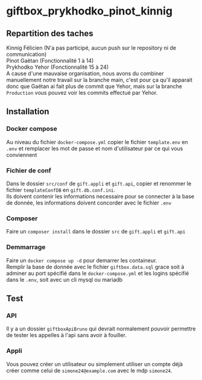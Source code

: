 # giftbox_prykhodko_pinot_kinnig

## Repartition des taches

Kinnig Félicien  (N'a pas participé, aucun push sur le repository ni de communication)  
Pinot Gaëtan (Fonctionnalité 1 à 14)  
Prykhodko Yehor (Fonctionnalité 15 à 24)  
A cause d'une mauvaise organisation, nous avons du combiner manuellement notre travail sur la branche main, c'est pour
ça qu'il apparait donc que Gaëtan ai fait plus de commit que Yehor, mais sur la branche `Production` vous pouvez voir
les commits effectué par Yehor.

## Installation

### Docker compose

Au niveau du fichier `docker-compose.yml` copier le fichier `template.env` en `.env` et remplacer les mot de passe et
nom d'utilisateur par ce qui vous conviennent

### Fichier de conf

Dans le dossier `src/conf` de `gift.appli` et `gift.api`, copier et renommer le fichier `templateConfDB`
en `gift.db.conf.ini`.  
Ils doivent contenir les informations necessaire pour se connecter à la base de donnée, les informations doivent
concorder avec le fichier `.env`

### Composer

Faire un `composer install` dans le dossier `src` de `gift.appli` et `gift.api`

### Demmarrage

Faire un `docker compose up -d` pour demarrer les containeur.  
Remplir la base de donnée avec le fichier `giftbox.data.sql` grace soit à adminer au port spécifié dans
le `docker-compose.yml` et les logins spécifié dans le `.env`, soit avec un cli mysql ou mariadb

## Test

### API

Il y a un dossier `giftboxApiBruno` qui devrait normalement pouvoir permettre de tester les appelles à l'api sans avoir
à fouiller.

### Appli

Vous pouvez créer un utilisateur ou simplement utiliser un compte déjà créer comme celui de `simone24@example.com` avec
le mdp `simone24`.


